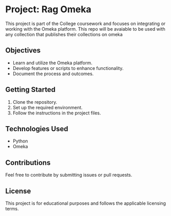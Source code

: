 # Project: Rag Omeka

This project is part of the College coursework and focuses on integrating or working with the Omeka platform. This repo will be avaiable to be used with any collection that publishes their collections on omeka

## Objectives
- Learn and utilize the Omeka platform.
- Develop features or scripts to enhance functionality.
- Document the process and outcomes.

## Getting Started
1. Clone the repository.
2. Set up the required environment.
3. Follow the instructions in the project files.

## Technologies Used
- Python
- Omeka

## Contributions
Feel free to contribute by submitting issues or pull requests.

## License
This project is for educational purposes and follows the applicable licensing terms.
